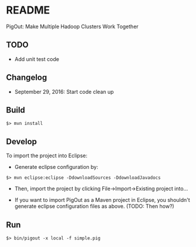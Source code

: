 README
======

PigOut: Make Multiple Hadoop Clusters Work Together

TODO
---
* Add unit test code

Changelog
---
* September 29, 2016: Start code clean up

Build
---

```
$> mvn install
```

Develop
---

To import the project into Eclipse:

* Generate eclipse configuration by:
```
$> mvn eclipse:eclipse -DdownloadSources -DdownloadJavadocs
```

* Then, import the project by clicking File->Import->Existing project into...

* If you want to import PigOut as a Maven project in Eclipse, you shouldn't generate eclipse configuration files as above. (TODO: Then how?)

Run
---

```
$> bin/pigout -x local -f simple.pig
```

